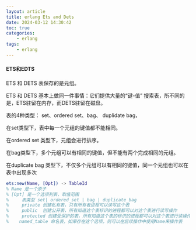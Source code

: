 ```yaml
---
layout: article
title: erlang Ets and Dets
date: 2024-03-12 14:30:42
toc: true
categories:
	- erlang
tags:
	- erlang
---
```




#### ETS和EDTS

ETS 和 DETS 表保存的是元组。

ETS 和 DETS 基本上做同一件事情：它们提供大量的“键-值” 搜索表，所不同的是，ETS驻留在内存，而DETS驻留在磁盘。

表的4种类型： set、ordered set、bag、 duplidate bag，

<!--more-->

在set类型下，表中每一个元组的键值都不能相同。

在ordered set 类型下，元组会进行排序。

在bag类型下，多个元组可以有相同的键值，但不能有两个完成相同的元组。

在duplicate bag 类型下，不仅多个元组可以有相同的键值，同一个元组也可以在表中出现多次

```erlang
ets:new(Name, [Opt]) -> TableId
% Name 是一个原子
% [Opt] 是一个选项列表，取值范围
%     表类型 set| ordered_set | bag | duplicate_bag 
% 	  private 创建私有表，只有所有者进程可以读写这个表
%	  public  创建公开表，所有知道这个表标识的进程都可以对这个表进行读写操作
%     protected 创建受保护的表，所有知道这个表的标识的进程都可以对这个表进行读操作，但只有这个表的所有者进程可以对这个表进行写操作
%    named_table 命名表，如果存在这个选项，则可以在后续操作中使用Name来操作表             %	   {keypos, K} 使用K作为键的位置            
```





